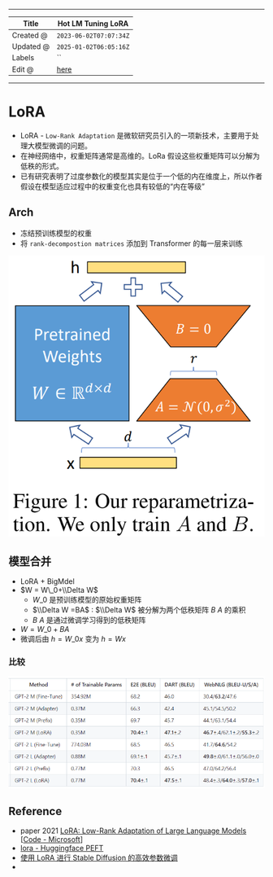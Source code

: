 -----

| Title     | Hot LM Tuning LoRA                                    |
| --------- | ----------------------------------------------------- |
| Created @ | `2023-06-02T07:07:34Z`                                |
| Updated @ | `2025-01-02T06:05:16Z`                                |
| Labels    | \`\`                                                  |
| Edit @    | [here](https://github.com/junxnone/aiwiki/issues/406) |

-----

# LoRA

  - LoRA - `Low-Rank Adaptation` 是微软研究员引入的一项新技术，主要用于处理大模型微调的问题。
  - 在神经网络中，权重矩阵通常是高维的。LoRa 假设这些权重矩阵可以分解为低秩的形式。
  - 已有研究表明了过度参数化的模型其实是位于一个低的内在维度上，所以作者假设在模型适应过程中的权重变化也具有较低的“内在等级”

## Arch

  - 冻结预训练模型的权重
  - 将 `rank-decompostion matrices` 添加到 Transformer 的每一层来训练

![image](media/d50027e18ac0523bc571f9ccaa80b035371ae018.png)

## 模型合并

  - LoRA + BigMdel
  - $W = W\_0+\\Delta W$
      - $W\_0$ 是预训练模型的原始权重矩阵
      - $\\Delta W =BA$ : $\\Delta W$ 被分解为两个低秩矩阵 $B$ $A$ 的乘积
      - $B$ $A$ 是通过微调学习得到的低秩矩阵
  - $W = W\_0 + BA$
  - 微调后由 $h=W\_0x$ 变为 $h=Wx$

### 比较

![image](media/05d5436881defaa8acbd924b9b1f26dce21ec501.png)

## Reference

  - paper 2021 [LoRA: Low-Rank Adaptation of Large Language
    Models](https://arxiv.org/abs/2106.09685) \[[Code -
    Microsoft](https://github.com/microsoft/LoRA)\]
  - [lora - Huggingface
    PEFT](https://github.com/huggingface/peft/blob/main/src/peft/tuners/lora.py)
  - [使用 LoRA 进行 Stable Diffusion
    的高效参数微调](https://huggingface.co/blog/zh/lora)
  -

